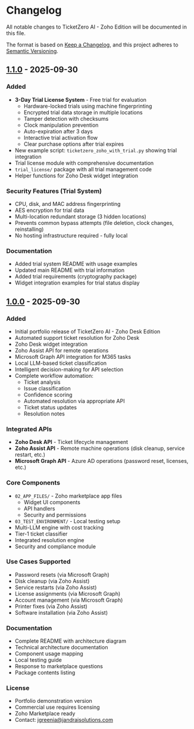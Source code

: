 # Changelog

All notable changes to TicketZero AI - Zoho Edition will be documented in this file.

The format is based on [Keep a Changelog](https://keepachangelog.com/en/1.0.0/),
and this project adheres to [Semantic Versioning](https://semver.org/spec/v2.0.0.html).

## [1.1.0] - 2025-09-30

### Added
- **3-Day Trial License System** - Free trial for evaluation
  - Hardware-locked trials using machine fingerprinting
  - Encrypted trial data storage in multiple locations
  - Tamper detection with checksums
  - Clock manipulation prevention
  - Auto-expiration after 3 days
  - Interactive trial activation flow
  - Clear purchase options after trial expires
- New example script: `ticketzero_zoho_with_trial.py` showing trial integration
- Trial license module with comprehensive documentation
- `trial_license/` package with all trial management code
- Helper functions for Zoho Desk widget integration

### Security Features (Trial System)
- CPU, disk, and MAC address fingerprinting
- AES encryption for trial data
- Multi-location redundant storage (3 hidden locations)
- Prevents common bypass attempts (file deletion, clock changes, reinstalling)
- No hosting infrastructure required - fully local

### Documentation
- Added trial system README with usage examples
- Updated main README with trial information
- Added trial requirements (cryptography package)
- Widget integration examples for trial status display

## [1.0.0] - 2025-09-30

### Added
- Initial portfolio release of TicketZero AI - Zoho Desk Edition
- Automated support ticket resolution for Zoho Desk
- Zoho Desk widget integration
- Zoho Assist API for remote operations
- Microsoft Graph API integration for M365 tasks
- Local LLM-based ticket classification
- Intelligent decision-making for API selection
- Complete workflow automation:
  - Ticket analysis
  - Issue classification
  - Confidence scoring
  - Automated resolution via appropriate API
  - Ticket status updates
  - Resolution notes

### Integrated APIs
- **Zoho Desk API** - Ticket lifecycle management
- **Zoho Assist API** - Remote machine operations (disk cleanup, service restart, etc.)
- **Microsoft Graph API** - Azure AD operations (password reset, licenses, etc.)

### Core Components
- `02_APP_FILES/` - Zoho marketplace app files
  - Widget UI components
  - API handlers
  - Security and permissions
- `03_TEST_ENVIRONMENT/` - Local testing setup
- Multi-LLM engine with cost tracking
- Tier-1 ticket classifier
- Integrated resolution engine
- Security and compliance module

### Use Cases Supported
- Password resets (via Microsoft Graph)
- Disk cleanup (via Zoho Assist)
- Service restarts (via Zoho Assist)
- License assignments (via Microsoft Graph)
- Account management (via Microsoft Graph)
- Printer fixes (via Zoho Assist)
- Software installation (via Zoho Assist)

### Documentation
- Complete README with architecture diagram
- Technical architecture documentation
- Component usage mapping
- Local testing guide
- Response to marketplace questions
- Package contents listing

### License
- Portfolio demonstration version
- Commercial use requires licensing
- Zoho Marketplace ready
- Contact: jgreenia@jandraisolutions.com

[1.1.0]: https://github.com/Turtles-AI-Lab/TicketZero-Zoho-Edition/compare/v1.0.0...v1.1.0
[1.0.0]: https://github.com/Turtles-AI-Lab/TicketZero-Zoho-Edition/releases/tag/v1.0.0
